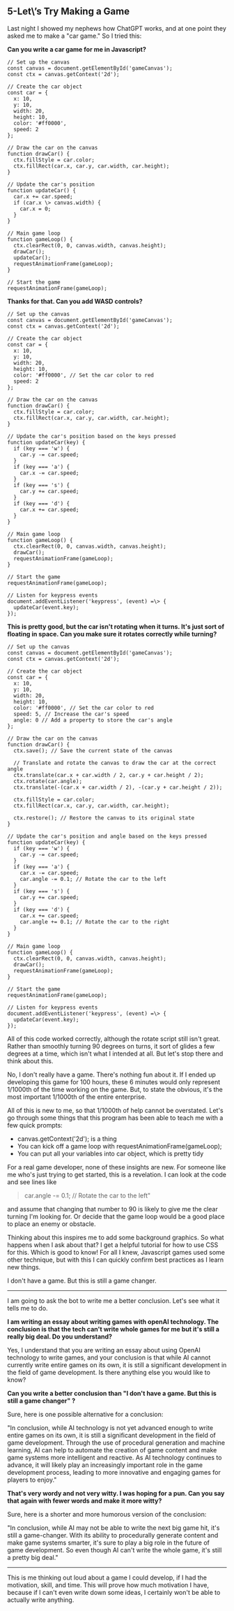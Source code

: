 ## 5-Let\’s Try Making a Game

Last night I showed my nephews how ChatGPT works, and at one point they asked me to make a "car game." So I tried this:

**Can you write a car game for me in Javascript?**

	// Set up the canvas
	const canvas = document.getElementById('gameCanvas');
	const ctx = canvas.getContext('2d');
	
	// Create the car object
	const car = {
	  x: 10,
	  y: 10,
	  width: 20,
	  height: 10,
	  color: '#ff0000',
	  speed: 2
	};
	
	// Draw the car on the canvas
	function drawCar() {
	  ctx.fillStyle = car.color;
	  ctx.fillRect(car.x, car.y, car.width, car.height);
	}
	
	// Update the car's position
	function updateCar() {
	  car.x += car.speed;
	  if (car.x \> canvas.width) {
	    car.x = 0;
	  }
	}
	
	// Main game loop
	function gameLoop() {
	  ctx.clearRect(0, 0, canvas.width, canvas.height);
	  drawCar();
	  updateCar();
	  requestAnimationFrame(gameLoop);
	}
	
	// Start the game
	requestAnimationFrame(gameLoop);

**Thanks for that. Can you add WASD controls?**

	// Set up the canvas
	const canvas = document.getElementById('gameCanvas');
	const ctx = canvas.getContext('2d');
	
	// Create the car object
	const car = {
	  x: 10,
	  y: 10,
	  width: 20,
	  height: 10,
	  color: '#ff0000', // Set the car color to red
	  speed: 2
	};
	
	// Draw the car on the canvas
	function drawCar() {
	  ctx.fillStyle = car.color;
	  ctx.fillRect(car.x, car.y, car.width, car.height);
	}
	
	// Update the car's position based on the keys pressed
	function updateCar(key) {
	  if (key === 'w') {
	    car.y -= car.speed;
	  }
	  if (key === 'a') {
	    car.x -= car.speed;
	  }
	  if (key === 's') {
	    car.y += car.speed;
	  }
	  if (key === 'd') {
	    car.x += car.speed;
	  }
	}
	
	// Main game loop
	function gameLoop() {
	  ctx.clearRect(0, 0, canvas.width, canvas.height);
	  drawCar();
	  requestAnimationFrame(gameLoop);
	}
	
	// Start the game
	requestAnimationFrame(gameLoop);
	
	// Listen for keypress events
	document.addEventListener('keypress', (event) =\> {
	  updateCar(event.key);
	});


**This is pretty good, but the car isn't rotating when it turns. It's just sort of floating in space. Can you make sure it rotates correctly while turning?**

	
	// Set up the canvas
	const canvas = document.getElementById('gameCanvas');
	const ctx = canvas.getContext('2d');
	
	// Create the car object
	const car = {
	  x: 10,
	  y: 10,
	  width: 20,
	  height: 10,
	  color: '#ff0000', // Set the car color to red
	  speed: 5, // Increase the car's speed
	  angle: 0 // Add a property to store the car's angle
	};
	
	// Draw the car on the canvas
	function drawCar() {
	  ctx.save(); // Save the current state of the canvas
	
	  // Translate and rotate the canvas to draw the car at the correct angle
	  ctx.translate(car.x + car.width / 2, car.y + car.height / 2);
	  ctx.rotate(car.angle);
	  ctx.translate(-(car.x + car.width / 2), -(car.y + car.height / 2));
	
	  ctx.fillStyle = car.color;
	  ctx.fillRect(car.x, car.y, car.width, car.height);
	
	  ctx.restore(); // Restore the canvas to its original state
	}
	
	// Update the car's position and angle based on the keys pressed
	function updateCar(key) {
	  if (key === 'w') {
	    car.y -= car.speed;
	  }
	  if (key === 'a') {
	    car.x -= car.speed;
	    car.angle -= 0.1; // Rotate the car to the left
	  }
	  if (key === 's') {
	    car.y += car.speed;
	  }
	  if (key === 'd') {
	    car.x += car.speed;
	    car.angle += 0.1; // Rotate the car to the right
	  }
	}
	
	// Main game loop
	function gameLoop() {
	  ctx.clearRect(0, 0, canvas.width, canvas.height);
	  drawCar();
	  requestAnimationFrame(gameLoop);
	}
	
	// Start the game
	requestAnimationFrame(gameLoop);
	
	// Listen for keypress events
	document.addEventListener('keypress', (event) =\> {
	  updateCar(event.key);
	});

All of this code worked correctly, although the rotate script still isn't great. Rather than smoothly turning 90 degrees on turns, it sort of glides a few degrees at a time, which isn't what I intended at all. But let's stop there and think about this.

No, I don't really have a game. There's nothing fun about it. If I ended up developing this game for 100 hours, these 6 minutes would only represent 1/1000th of the time working on the game. But, to state the obvious, it's the most important 1/1000th of the entire enterprise.

All of this is new to me, so that 1/1000th of help cannot be overstated. Let's go through some things that this program has been able to teach me with a few quick prompts:

* canvas.getContext('2d'); is a thing
* You can kick off a game loop with requestAnimationFrame(gameLoop);
* You can put all your variables into car object, which is pretty tidy


For a real game developer, none of these insights are new. For someone like me who's just trying to get started, this is a revelation. I can look at the code and see lines like

> car.angle -= 0.1; // Rotate the car to the left"

and assume that changing that number to 90 is likely to give me the clear turning I'm looking for. Or decide that the game loop would be a good place to place an enemy or obstacle.

Thinking about this inspires me to add some background graphics. So what happens when I ask about that? I get a helpful tutorial for how to use CSS for this. Which is good to know! For all I knew, Javascript games used some other technique, but with this I can quickly confirm best practices as I learn new things.

I don't have a game. But this is still a game changer.

---- 

I am going to ask the bot to write me a better conclusion. Let's see what it tells me to do.

**I am writing an essay about writing games with openAI technology. The conclusion is that the tech can't write whole games for me but it's still a really big deal. Do you understand?**

Yes, I understand that you are writing an essay about using OpenAI technology to write games, and your conclusion is that while AI cannot currently write entire games on its own, it is still a significant development in the field of game development. Is there anything else you would like to know?

**Can you write a better conclusion than "I don't have a game. But this is still a game changer" ?**

Sure, here is one possible alternative for a conclusion:

"In conclusion, while AI technology is not yet advanced enough to write entire games on its own, it is still a significant development in the field of game development. Through the use of procedural generation and machine learning, AI can help to automate the creation of game content and make game systems more intelligent and reactive. As AI technology continues to advance, it will likely play an increasingly important role in the game development process, leading to more innovative and engaging games for players to enjoy."

**That's very wordy and not very witty. I was hoping for a pun. Can you say that again with fewer words and make it more witty?**

Sure, here is a shorter and more humorous version of the conclusion:

"In conclusion, while AI may not be able to write the next big game hit, it's still a game-changer. With its ability to procedurally generate content and make game systems smarter, it's sure to play a big role in the future of game development. So even though AI can't write the whole game, it's still a pretty big deal."

---- 

This is me thinking out loud about a game I could develop, if I had the motivation, skill, and time. This will prove how much motivation I have, because if I can't even write down some ideas, I certainly won't be able to actually write anything.





